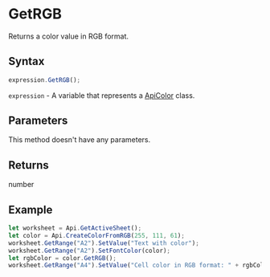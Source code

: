 # GetRGB

Returns a color value in RGB format.

## Syntax

```javascript
expression.GetRGB();
```

`expression` - A variable that represents a [ApiColor](../ApiColor.md) class.

## Parameters

This method doesn't have any parameters.

## Returns

number

## Example



```javascript editor-xlsx
let worksheet = Api.GetActiveSheet();
let color = Api.CreateColorFromRGB(255, 111, 61);
worksheet.GetRange("A2").SetValue("Text with color");
worksheet.GetRange("A2").SetFontColor(color);
let rgbColor = color.GetRGB();
worksheet.GetRange("A4").SetValue("Cell color in RGB format: " + rgbColor);
```
